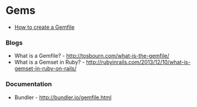 # Gems

* [How to create a Gemfile](https://github.com/ogirginc/Notes/blob/master/lib/Ruby/Gem/create-gemfile.md)

### Blogs

* What is a Gemfile? - http://tosbourn.com/what-is-the-gemfile/
* What is a Gemset in Ruby? - http://rubyinrails.com/2013/12/10/what-is-gemset-in-ruby-on-rails/

### Documentation
* Bundler - http://bundler.io/gemfile.html
